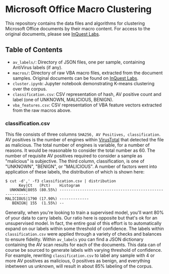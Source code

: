# Microsoft Office Macro Clustering
This repository contains the data files and algorithms for clustering Microsoft Office documents by their macro content. For access to the original documents, please see [InQuest Labs](https://labs.inquest.net/).

## Table of Contents
* `av_labels/`: Directory of JSON files, one per sample, containing AntiVirus labels (if any).
* `macros/`: Directory of raw VBA macro files, extracted from the document samples. Original documents can be found on [InQuest Labs](https://labs.inquest.net).
* `cluster.ipynb`: Jupyter notebook demonstrating K-means clustering over the corpus.
* `classification.csv`: CSV representation of hash, AV positive count and label (one of UNKNOWN, MALICIOUS, BENIGN).
* `vba_features.csv`: CSV representation of VBA feature vectors extracted from the raw macros above.

### classification.csv
This file consists of three columns `SHA256, AV Positives, classification`. AV positives is the number of engines within [VirusTotal](https://www.virustotal.com) that detected the file as malicious. The total number of engines is variable, for a number of reasons. It would be reasonable to consider the total number as 60. The number of requisite AV positives required to consider a sample as "malicious" is subjective. The third column, classification, is one of "UNKNOWN", "BENIGN", or "MALICIOUS". A number of factors went into application of these labels, the distribution of which is shown here:

```
$ cut -d',' -f3 classification.csv | distribution
      Key|Ct   (Pct)    Histogram
  UNKNOWN|8055 (80.55%) --------------------------------------------------------
MALICIOUS|1790 (17.90%) -------------
   BENIGN| 155  (1.55%) --
```

Generally, when you're looking to train a supervised model, you'll want 80% of your data to carry labels. Our ratio here is opposite but that's ok for an unsupervised model. In fact, the entire goal of this effort is to automatically expand on our labels within some threshold of confidence. The labels within `classification.csv` were applied through a variety of checks and balances to ensure fidelity. Within `av_labels` you can find a JSON dictionary containing the AV scan results for each of the documents. This data can of course be sourced to generate labels with varying threshold of confidence. For example, rewriting `classification.csv` to label any sample with 4 or more AV positives as malicious, 0 positives as benign, and everything inbetween us unknown, will result in about 85% labeling of the corpus.
